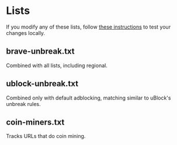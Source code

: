 # Lists

If you modify any of these lists, follow [these instructions](https://github.com/brave/ad-block/wiki/Testing-ad-block-rule-changes-in-Brave) to test your changes locally.

## brave-unbreak.txt

Combined with all lists, including regional.

## ublock-unbreak.txt

Combined only with default adblocking, matching similar to uBlock's unbreak rules.

## coin-miners.txt

Tracks URLs that do coin mining.
